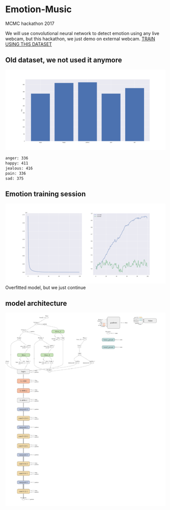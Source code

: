 # Emotion-Music
MCMC hackathon 2017

We will use convolutional neural network to detect emotion using any live webcam, but this hackathon, we just demo on external webcam. [TRAIN USING THIS DATASET](https://www.kaggle.com/c/challenges-in-representation-learning-facial-expression-recognition-challenge/data)

## Old dataset, we not used it anymore
![alt text](bar.png)
```text
anger: 336
happy: 411
jealous: 416
pain: 336
sad: 375
```

## Emotion training session
![alt text](plot.png)
Overfitted model, but we just continue

## model architecture
![alt text](model.png)
